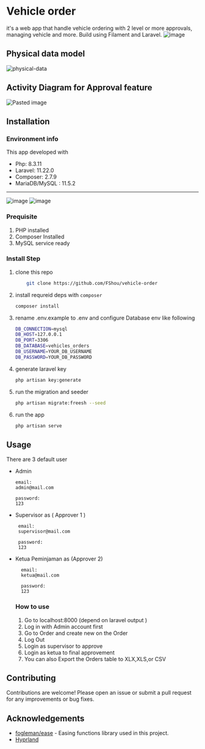 # Vehicle order
it's a web app that handle vehicle ordering with 2 level or more approvals, managing vehicle and more. Build using Filament and Laravel.
![image](https://github.com/user-attachments/assets/ee21f7ae-c01f-46db-b56d-01501e94e11a)

## Physical data model
![physical-data](https://github.com/user-attachments/assets/3d2f7fb8-2ee2-4772-ae5a-b06f81b78914)

## Activity Diagram for Approval feature
![Pasted image](https://github.com/user-attachments/assets/1844438b-ce93-4441-8f99-f020c982e620)

## Installation
### Environment info
This app developed with
- Php: 8.3.11
- Laravel: 11.22.0
- Composer: 2.7.9
- MariaDB/MySQL : 11.5.2
---
![image](https://github.com/user-attachments/assets/059b0fd5-ac49-4724-a7f5-33cb56c2f93e)
![image](https://github.com/user-attachments/assets/3982c6da-38b4-4cb2-8131-908b1631295b)

### Prequisite
1. PHP installed
2. Composer Installed
3. MySQL service ready
### Install Step
1. clone this repo
    ```sh
        git clone https://github.com/FShou/vehicle-order
    ```
2. install requreid deps with `composer`
    ```sh
    composer install
    ```
4. rename .env.example to .env and configure Database env like following
    ```sh
    DB_CONNECTION=mysql
    DB_HOST=127.0.0.1
    DB_PORT=3306
    DB_DATABASE=vehicles_orders
    DB_USERNAME=YOUR_DB_USERNAME
    DB_PASSWORD=YOUR_DB_PASSWORD
    ```
5. generate laravel key
    ```sh
    php artisan key:generate
    ```
7. run the migration and seeder
    ```sh
    php artisan migrate:freesh --seed
    ```
9. run the app
    ```sh
    php artisan serve
    ```


## Usage
There are 3 default user
- Admin 
     ```
     email:
     admin@mail.com

     password:
     123
     ```
- Supervisor as ( Approver 1 )
    ```
     email:
     supervisor@mail.com

     password:
     123

     ```
- Ketua Peminjaman as (Approver 2)
   ```
     email:
     ketua@mail.com

     password:
     123
     ```

   ### How to use
  1. Go to localhost:8000 (depend on laravel output )
  2. Log in with Admin account first
  3. Go to Order and create new on the Order
  4. Log Out
  5. Login as supervisor to approve
  6. Login as ketua to final approvement
  7. You can also Export the Orders table to XLX,XLS,or CSV





## Contributing
Contributions are welcome! Please open an issue or submit a pull request for any improvements or bug fixes.

## Acknowledgements
- [fogleman/ease](https://github.com/fogleman/ease) - Easing functions library used in this project.
- [Hyprland](https://hyprland.org) 
